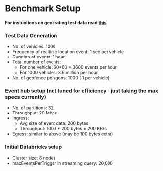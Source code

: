 # Benchmark Setup

#### For instuctions on generating test data read [this](Generate%20Test%20Data.md)

### Test Data Generation
* No. of vehicles: 1000
* Frequency of realtime location event: 1 sec per vehicle
* Duration of events: 1 hour
* Total number of events: 
    * For one vehicle: 60*60 = 3600 events per hour
    * For 1000 vehicles: 3.6 million per hour
* No. of geofence polygons: 1000 ( 1 per vehicle)

### Event hub setup (not tuned for efficiency - just taking the max specs currently)
* No. of partitions: 32
* Throughput: 20 Mbps
* Ingress: 
    * Avg size of event data: 200 bytes
    * Throughput: 1000 * 200 bytes = 200 KB/s
 * Egress: similar to above (may be 100 bytes extra)
 
### Initial Databricks setup
* Cluster size: 8 nodes
* maxEventsPerTrigger in streaming query: 20,000
